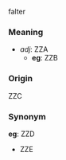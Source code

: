 falter
### Meaning
+ _adj_: ZZA
    + __eg__: ZZB

### Origin

ZZC

### Synonym

__eg__: ZZD

+ ZZE



